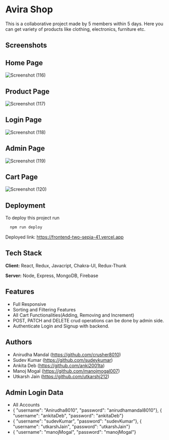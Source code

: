 
# Avira Shop

This is a collaborative project made by 5 members within 5 days.
Here you can get variety of products like clothing, electronics, furniture etc.
 


## Screenshots

## Home Page
![Screenshot (116)](https://user-images.githubusercontent.com/107460084/214226087-cb9405ed-f4f2-4b65-a9b8-66db2cf0acb0.png)

## Product Page
![Screenshot (117)](https://user-images.githubusercontent.com/107460084/214226145-8cbf255a-af98-441b-8c46-59d7d05dbdf3.png)

## Login Page
![Screenshot (118)](https://user-images.githubusercontent.com/107460084/214226222-70c81c3a-1890-49cf-982b-b16ce4f7de50.png)

## Admin Page
![Screenshot (119)](https://user-images.githubusercontent.com/107460084/214226282-fa3f2716-93ef-4f48-8638-e66b6d39f908.png)

## Cart Page
![Screenshot (120)](https://user-images.githubusercontent.com/107460084/214226397-f100a3e1-b2e8-4522-8023-2e5820ef821e.png)




## Deployment

To deploy this project run

```bash
  npm run deploy
```
Deployed link:
https://frontend-two-sepia-41.vercel.app


## Tech Stack

**Client:** React, Redux, Javacript, Chakra-UI, Redux-Thunk

**Server:** Node, Express, MongoDB, Firebase


## Features

- Full Responsive
- Sorting and Filtering Features
- All Cart Functionalities(Adding, Removing and Increment)
- POST, PATCH and DELETE crud operations can be done by admin side.
- Authenticate Login and Signup with backend.


## Authors

- Anirudha Mandal (https://github.com/crusher8010)
- Sudev Kumar (https://github.com/sudevkumar)
- Ankita Deb (https://github.com/anki2001ta)
- Manoj Mogal (https://github.com/manojmogal007)
- Utkarsh Jain (https://github.com/utkarshj212)

## Admin Login Data

- All Accounts
- { "username": "Anirudha8010", "password": "anirudhamandal8010"}, { "username": "ankitaDeb", "password": "ankitaDeb"}
- { "username": "sudevKumar", "password": "sudevKumar"}, { "username": "utkarshJain", "password": "utkarshJain"}
- { "username": "manojMogal", "password": "manojMogal"}
